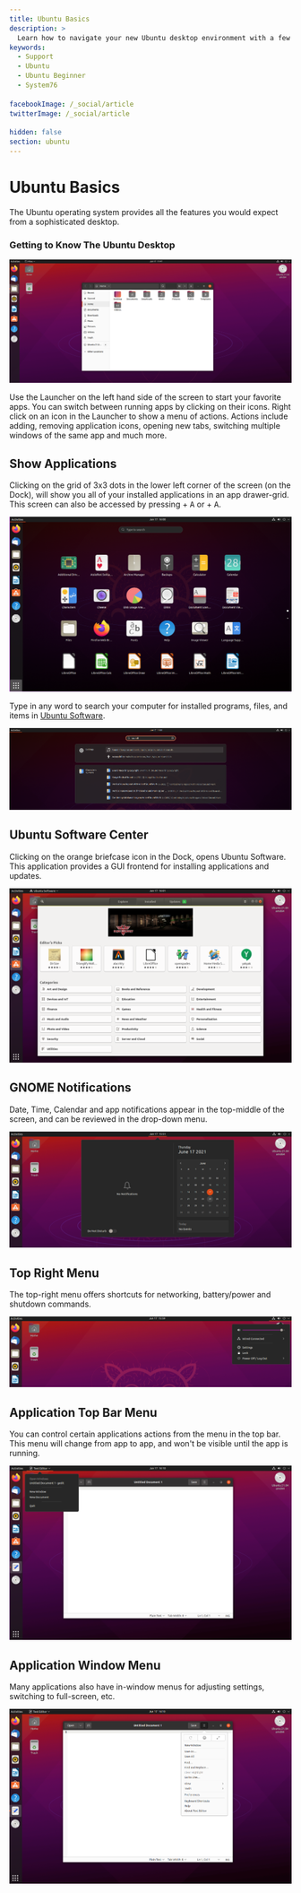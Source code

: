 ```yaml
---
title: Ubuntu Basics
description: >
  Learn how to navigate your new Ubuntu desktop environment with a few easy tips.
keywords:
  - Support
  - Ubuntu
  - Ubuntu Beginner
  - System76

facebookImage: /_social/article
twitterImage: /_social/article

hidden: false
section: ubuntu
---
```


# Ubuntu Basics

The Ubuntu operating system provides all the features you would expect from a sophisticated desktop.

### Getting to Know The Ubuntu Desktop

![Ubuntu Desktop](/images/ubuntu-basics/ubuntu-21.04-files.png)

Use the Launcher on the left hand side of the screen to start your favorite apps. You can switch between running apps by clicking on their icons. Right click on an icon in the Launcher to show a menu of actions. Actions include adding, removing application icons, opening new tabs, switching multiple windows of the same app and much more.

## Show Applications

Clicking on the grid of 3x3 dots in the lower left corner of the screen (on the Dock), will show you all of your installed applications in an app drawer-grid.
This screen can also be accessed by pressing <kbd><font-awesome-icon :icon="['fab', 'ubuntu']"></font-awesome-icon></kbd> + <kbd>A</kbd> or <kbd><font-awesome-icon :icon="['fab', 'pop-os']"></font-awesome-icon></kbd> + <kbd>A</kbd>.

![Show Applications](/images/ubuntu-basics/ubuntu-21.04-show-apps.png)

Type in any word to search your computer for installed programs, files, and items in <u>Ubuntu Software</u>.

![Ubuntu Desktop](/images/ubuntu-basics/ubuntu-21.04-activities-search.png)

## Ubuntu Software Center

Clicking on the orange briefcase icon in the Dock, opens Ubuntu Software. This application provides a GUI frontend for installing applications and updates.

![Ubuntu Software](/images/ubuntu-basics/ubuntu-software.png)

## GNOME Notifications

Date, Time, Calendar and app notifications appear in the top-middle of the screen, and can be reviewed in the drop-down menu.

![Notifications](/images/ubuntu-basics/ubuntu-gnome-notifciations.png)
## Top Right Menu

The top-right menu offers shortcuts for networking, battery/power and shutdown commands.

![Top Right](/images/ubuntu-basics/ubuntu-21.04-top-right.png)


## Application Top Bar Menu

You can control certain applications actions from the menu in the top bar. This menu will change from app to app, and won't be visible until the app is running.

![Top Bar Menu](/images/ubuntu-basics/ubuntu-app-top-menu.png)

## Application Window Menu

Many applications also have in-window menus for adjusting settings, switching to full-screen, etc.

![App Window Menu](/images/ubuntu-basics/ubuntu-app-window-menu.png)
